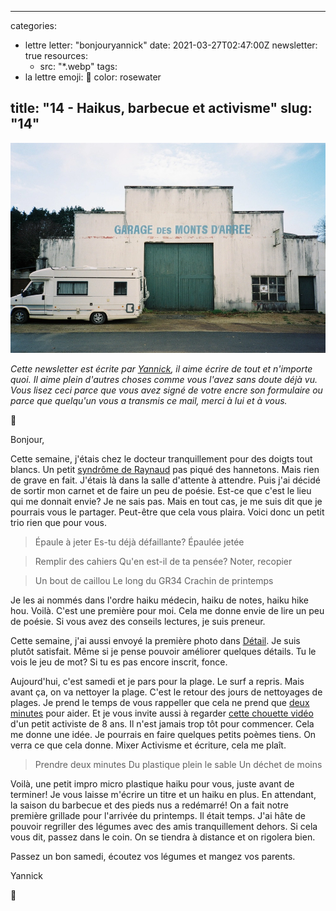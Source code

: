 
---
categories:
- lettre
letter: "bonjouryannick"
date: 2021-03-27T02:47:00Z
newsletter: true
resources:
  - src: "*.webp"
tags:
- la lettre
emoji: 💌
color: rosewater

title: "14 - Haikus, barbecue et activisme"
slug: "14"
---
![](d2f59b1a-6cc4-45d2-81e8-36ccfcbb3423.webp)

_Cette newsletter est écrite par [Yannick](https://yannickschutz.com/now), il aime écrire de tout et n'importe quoi. Il aime plein d'autres choses comme vous l'avez sans doute déjà vu. Vous lisez ceci parce que vous avez signé de votre encre son formulaire ou parce que quelqu'un vous a transmis ce mail, merci à lui et à vous._

👋

Bonjour,

Cette semaine, j'étais chez le docteur tranquillement pour des doigts tout blancs. Un petit [syndrôme de Raynaud](https://www.ameli.fr/assure/sante/themes/phenomene-raynaud/definition-symptomes-causes) pas piqué des hannetons. Mais rien de grave en fait. J'étais là dans la salle d'attente à attendre. Puis j'ai décidé de sortir mon carnet et de faire un peu de poésie. Est-ce que c'est le lieu qui me donnait envie? Je ne sais pas. Mais en tout cas, je me suis dit que je pourrais vous le partager. Peut-être que cela vous plaira. Voici donc un petit trio rien que pour vous.

> Épaule à jeter
> Es-tu déjà défaillante?
> Épaulée jetée

> Remplir des cahiers
> Qu'en est-il de ta pensée?
> Noter, recopier

> Un bout de caillou
> Le long du GR34
> Crachin de printemps


Je les ai nommés dans l'ordre haiku médecin, haiku de notes, haiku hike hou. Voilà. C'est une première pour moi. Cela me donne envie de lire un peu de poésie. Si vous avez des conseils lectures, je suis preneur.

Cette semaine, j'ai aussi envoyé la première photo dans [Détail](https://yannickschutz.com/details/001). Je suis plutôt satisfait. Même si je pense pouvoir améliorer quelques détails. Tu le vois le jeu de mot? Si tu es pas encore inscrit, fonce.

Aujourd'hui, c'est samedi et je pars pour la plage. Le surf a repris. Mais avant ça, on va nettoyer la plage. C'est le retour des jours de nettoyages de plages. Je prend le temps de vous rappeller que cela ne prend que [deux minutes](https://yannickschutz.com/juste-deux-minutes/) pour aider. Et je vous invite aussi à regarder [cette chouette vidéo](https://www.youtube.com/channel/UCe736xPCf6KlYjO-jrFF8dQ) d'un petit activiste de 8 ans. Il n'est jamais trop tôt pour commencer. Cela me donne une idée. Je pourrais en faire quelques petits poèmes tiens. On verra ce que cela donne. Mixer Activisme et écriture, cela me plaît.

> Prendre deux minutes
> Du plastique plein le sable
> Un déchet de moins

Voilà, une petit impro micro plastique haiku pour vous, juste avant de terminer! Je vous laisse m'écrire un titre et un haiku en plus. En attendant, la saison du barbecue et des pieds nus a redémarré! On a fait notre première grillade pour l'arrivée du printemps. Il était temps. J'ai hâte de pouvoir regriller des légumes avec des amis tranquillement dehors. Si cela vous dit, passez dans le coin. On se tiendra à distance et on rigolera bien.

Passez un bon samedi, écoutez vos légumes et mangez vos parents.

Yannick

💌
